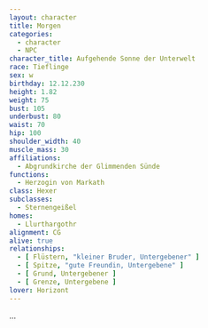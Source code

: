 ```yaml
---
layout: character
title: Morgen
categories:
  - character
  - NPC
character_title: Aufgehende Sonne der Unterwelt
race: Tieflinge
sex: w
birthday: 12.12.230
height: 1.82
weight: 75
bust: 105
underbust: 80
waist: 70
hip: 100
shoulder_width: 40
muscle_mass: 30
affiliations:
  - Abgrundkirche der Glimmenden Sünde
functions:
  - Herzogin von Markath
class: Hexer
subclasses:
  - Sternengeißel
homes:
  - Llurthargothr
alignment: CG
alive: true
relationships:
  - [ Flüstern, "kleiner Bruder, Untergebener" ]
  - [ Spitze, "gute Freundin, Untergebene" ]
  - [ Grund, Untergebener ]
  - [ Grenze, Untergebene ]
lover: Horizont
---
```


...